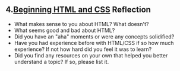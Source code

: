 ## 4.[Beginning HTML and CSS](4_beginning_HTML_CSS/readme.mc) Reflection

* What makes sense to you about HTML? What doesn't? 
* What seems good and bad about HTML?
* Did you have an "aha" moments or were any concepts solidified?
* Have you had experience before with HTML/CSS if so how much experience? If not how hard did you feel it was to learn?
* Did you find any resources on your own that helped you better understand a topic? If so, please list it.

<!-- Add your reflection here. Remove the comment markers -->
